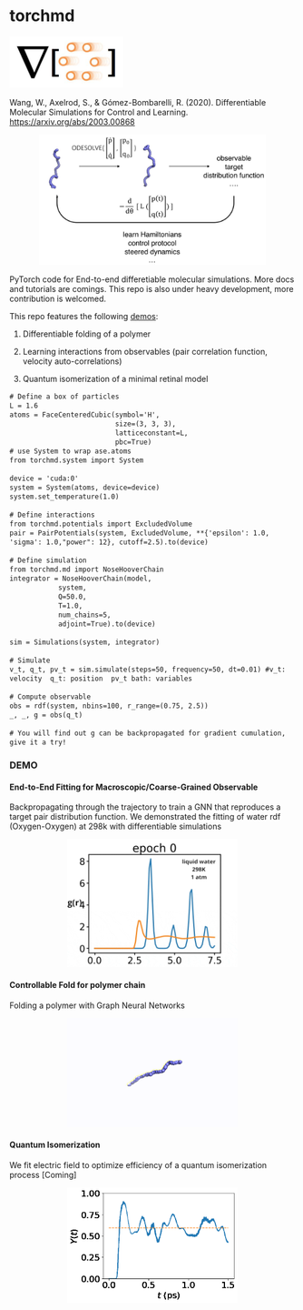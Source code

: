 # torchmd
<p align="left">
  <img src="assets/logo.jpg" width="200">
</p> 

Wang, W., Axelrod, S., & Gómez-Bombarelli, R. (2020). Differentiable Molecular Simulations for Control and Learning. https://arxiv.org/abs/2003.00868

<p align="center">
  <img src="assets/schematic.jpg" width="400">
</p>

PyTorch code for End-to-end differetiable molecular simulations. More docs and tutorials are comings. This repo is also under heavy development, more contribution is welcomed.  

This repo features the following [demos](https://github.com/wwang2/torchmd/tree/master/demo):

1. Differentiable folding of a polymer 

2. Learning interactions from observables (pair correlation function, velocity auto-correlations)

3. Quantum isomerization of a minimal retinal model 

```
# Define a box of particles 
L = 1.6 
atoms = FaceCenteredCubic(symbol='H',
                          size=(3, 3, 3),
                          latticeconstant=L,
                          pbc=True)
# use System to wrap ase.atoms
from torchmd.system import System 

device = 'cuda:0'
system = System(atoms, device=device)
system.set_temperature(1.0)

# Define interactions 
from torchmd.potentials import ExcludedVolume
pair = PairPotentials(system, ExcludedVolume, **{'epsilon': 1.0,  'sigma': 1.0,"power": 12}, cutoff=2.5).to(device)

# Define simulation
from torchmd.md import NoseHooverChain
integrator = NoseHooverChain(model, 
            system,
            Q=50.0, 
            T=1.0,
            num_chains=5, 
            adjoint=True).to(device)

sim = Simulations(system, integrator)

# Simulate 
v_t, q_t, pv_t = sim.simulate(steps=50, frequency=50, dt=0.01) #v_t: velocity  q_t: position  pv_t bath: variables

# Compute observable 
obs = rdf(system, nbins=100, r_range=(0.75, 2.5))
_, _, g = obs(q_t)

# You will find out g can be backpropagated for gradient cumulation, give it a try!
```

### DEMO

#### End-to-End Fitting for Macroscopic/Coarse-Grained Observable 
Backpropagating through the trajectory to train a GNN that reproduces a target pair distribution function.
We demonstrated the fitting of water rdf (Oxygen-Oxygen) at 298k with differentiable simulations
<p align="center">
  <img src="assets/water_gnn_rdf_298k.gif" width="300">
</p>


#### Controllable Fold for polymer chain 
Folding a polymer with Graph Neural Networks 

<p align="center">
  <img src="assets/fold.gif" width="300">
</p>


#### Quantum Isomerization 

We fit electric field to optimize efficiency of a quantum isomerization process [Coming]

<p align="center">
  <img src="assets/quantumyield.gif" width="300">
</p>
